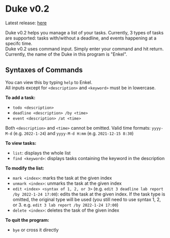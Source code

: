 # Duke v0.2

Latest release: [here](https://github.com/zihaowrez/CS2103_iP/releases/tag/A-Release)

Duke v0.2 helps you manage a list of your tasks. Currently, 3 types of tasks are supported: tasks with/without a deadline, and events happening at a specifc time.  
Duke v0.2 uses command input. Simply enter your command and hit return.  
Currently, the name of the Duke in this program is "Enkel".

## Syntaxes of Commands

You can view this by typing `help` to Enkel.  
All inputs except for `<description>` and `<keyword>` must be in lowercase.

**To add a task:**
- `todo <description>`
- `deadline <description> /by <time>`
- `event <description> /at <time>`

Both `<description>` and `<time>` cannot be omitted.
Valid time formats: `yyyy-M-d` (e.g. `2022-1-24`) and `yyyy-M-d H:mm` (e.g. `2021-12-15 8:30`)

**To view tasks:**  
- `list`: displays the whole list  
- `find <keyword>`: displays tasks containing the keyword in the description

**To modify the list:**  
- `mark <index>`: marks the task at the given index  
- `unmark <index>`: unmarks the task at the given index  
- `edit <index> <syntax of 1, 2, or 3>` (e.g. `edit 3 deadline lab report /by 2022-1-24 17:00`): edits the task at the given index. If the task type is omitted, the original type will be used (you still need to use syntax 1, 2, or 3. e.g. `edit 3 lab report /by 2022-1-24 17:00`)  
- `delete <index>`: deletes the task of the given index

**To quit the program:**  
- `bye` or cross it directly
